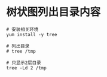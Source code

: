 # 树状图列出目录内容

```shell
# 安装相关环境
yum install -y tree

# 列出目录
# tree /tmp

# 只显示2层目录
tree -Ld 2 /tmp
```